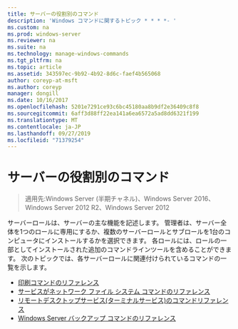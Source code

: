 ```yaml
---
title: サーバーの役割別のコマンド
description: 'Windows コマンドに関するトピック * * * *- '
ms.custom: na
ms.prod: windows-server
ms.reviewer: na
ms.suite: na
ms.technology: manage-windows-commands
ms.tgt_pltfrm: na
ms.topic: article
ms.assetid: 343597ec-9b92-4b92-8d6c-faef4b565068
author: coreyp-at-msft
ms.author: coreyp
manager: dongill
ms.date: 10/16/2017
ms.openlocfilehash: 5201e7291ce93c6bc45180aa8b9df2e36409c8f8
ms.sourcegitcommit: 6aff3d88ff22ea141a6ea6572a5ad8dd6321f199
ms.translationtype: MT
ms.contentlocale: ja-JP
ms.lasthandoff: 09/27/2019
ms.locfileid: "71379254"
---
```

# <a name="commands-by-server-role"></a>サーバーの役割別のコマンド

>適用先:Windows Server (半期チャネル)、Windows Server 2016、Windows Server 2012 R2、Windows Server 2012

サーバーロールは、サーバーの主な機能を記述します。 管理者は、サーバー全体を1つのロールに専用にするか、複数のサーバーロールとサブロールを1台のコンピュータにインストールするかを選択できます。 各ロールには、ロールの一部としてインストールされた追加のコマンドラインツールを含めることができます。 次のトピックでは、各サーバーロールに関連付けられているコマンドの一覧を示します。

-   [印刷コマンドのリファレンス](print-command-reference.md)
-   [サービスがネットワーク ファイル システム コマンドのリファレンス](services-for-network-file-system-command-reference.md)
-   [リモートデスクトップサービス&#40;ターミナルサービス&#41;のコマンドリファレンス](remote-desktop-services-terminal-services-command-reference.md)
-   [Windows Server バックアップ コマンドのリファレンス](windows-server-backup-command-reference.md)
